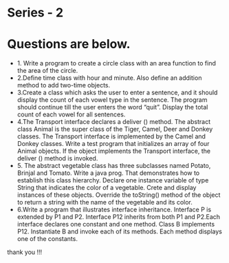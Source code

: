 # Series - 2
<h1>Questions are below.</h1>
<ul>
	<li>1. Write a program to create a circle class with an area function to find
the area of the circle. </li>
	<li>2.Define time class with hour and minute. Also define an addition
method to add two-time objects. </li>
	<li>3.Create a class which asks the user to enter a sentence, and it should
display the count of each vowel type in the sentence. The program
should continue till the user enters the word “quit”. Display the total
count of each vowel for all sentences. </li>
	<li>4.The Transport interface declares a deliver () method. The abstract
class Animal is the super class of the Tiger, Camel, Deer and Donkey
classes. The Transport interface is implemented by the Camel and
Donkey classes. Write a test program that initializes an array of four
Animal objects. If the object implements the Transport interface, the
deliver () method is invoked. </li>
	<li>5. The abstract vegetable class has three subclasses named Potato,
Brinjal and Tomato. Write a java prog. That demonstrates how to
establish this class hierarchy. Declare one instance variable of type
String that indicates the color of a vegetable. Crete and display
instances of these objects. Override the toString() method of the
object to return a string with the name of the vegetable and its color. </li>
	<li>6.Write a program that illustrates interface inheritance. Interface P is
extended by P1 and P2. Interface P12 inherits from both P1 and
P2.Each interface declares one constant and one method. Class B
implements P12. Instantiate B and invoke each of its methods. Each
method displays one of the constants. </li>
	
</ul>

thank you !!!
